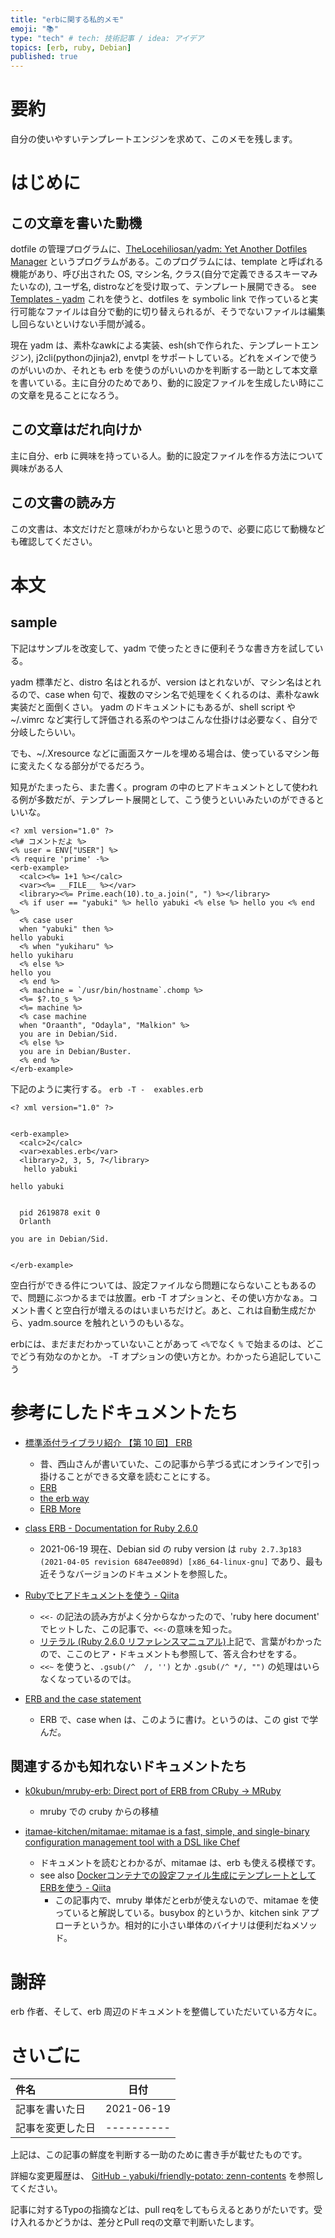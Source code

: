 ```yaml
---
title: "erbに関する私的メモ"
emoji: "📚"
type: "tech" # tech: 技術記事 / idea: アイデア
topics: [erb, ruby, Debian]
published: true
---
```

# 要約

自分の使いやすいテンプレートエンジンを求めて、このメモを残します。

# はじめに

## この文章を書いた動機

dotfile の管理プログラムに、[TheLocehiliosan/yadm: Yet Another Dotfiles Manager](https://github.com/TheLocehiliosan/yadm) というプログラムがある。このプログラムには、template と呼ばれる機能があり、呼び出された OS, マシン名, クラス(自分で定義できるスキーマみたいなの), ユーザ名, distroなどを受け取って、テンプレート展開できる。 see [Templates - yadm](https://yadm.io/docs/templates#) これを使うと、dotfiles を symbolic link で作っていると実行可能なファイルは自分で動的に切り替えられるが、そうでないファイルは編集し回らないといけない手間が減る。

現在 yadm は、素朴なawkによる実装、esh(shで作られた、テンプレートエンジン), j2cli(pythonのjinja2), envtpl をサポートしている。どれをメインで使うのがいいのか、それとも erb を使うのがいいのかを判断する一助として本文章を書いている。主に自分のためであり、動的に設定ファイルを生成したい時にこの文章を見ることになろう。

## この文章はだれ向けか

主に自分、erb に興味を持っている人。動的に設定ファイルを作る方法について興味がある人

## この文書の読み方

この文書は、本文だけだと意味がわからないと思うので、必要に応じて動機なども確認してください。

# 本文

## sample

下記はサンプルを改変して、yadm で使ったときに便利そうな書き方を試している。

yadm 標準だと、distro 名はとれるが、version はとれないが、マシン名はとれるので、case when 句で、複数のマシン名で処理をくくれるのは、素朴なawk実装だと面倒くさい。
yadm のドキュメントにもあるが、shell script や ~/.vimrc など実行して評価される系のやつはこんな仕掛けは必要なく、自分で分岐したらいい。

でも、~/.Xresource などに画面スケールを埋める場合は、使っているマシン毎に変えたくなる部分がでるだろう。

知見がたまったら、また書く。program の中のヒアドキュメントとして使われる例が多数だが、テンプレート展開として、こう使うといいみたいのができるといいな。

```erb
<? xml version="1.0" ?>
<%# コメントだよ %>
<% user = ENV["USER"] %>
<% require 'prime' -%>
<erb-example>
  <calc><%= 1+1 %></calc>
  <var><%= __FILE__ %></var>
  <library><%= Prime.each(10).to_a.join(", ") %></library>
  <% if user == "yabuki" %> hello yabuki <% else %> hello you <% end %>
  <% case user
  when "yabuki" then %>
hello yabuki
  <% when "yukiharu" %>
hello yukiharu
  <% else %>
hello you
  <% end %>
  <% machine = `/usr/bin/hostname`.chomp %>
  <%= $?.to_s %>
  <%= machine %>
  <% case machine
  when "Oraanth", "Odayla", "Malkion" %>
  you are in Debian/Sid.
  <% else %>
  you are in Debian/Buster.
  <% end %>
</erb-example>
```
下記のように実行する。
`erb -T -  exables.erb `

```
<? xml version="1.0" ?>


<erb-example>
  <calc>2</calc>
  <var>exables.erb</var>
  <library>2, 3, 5, 7</library>
   hello yabuki 
  
hello yabuki
  
  
  pid 2619878 exit 0
  Orlanth
  
you are in Debian/Sid.
  

</erb-example>

```

空白行ができる件については、設定ファイルなら問題にならないこともあるので、問題にぶつかるまでは放置。erb -T オプションと、その使い方かなぁ。コメント書くと空白行が増えるのはいまいちだけど。あと、これは自動生成だから、yadm.source を触れというのもいるな。

erbには、まだまだわかっていないことがあって `<%`でなく `%` で始まるのは、どこでどう有効なのかとか。 -T オプションの使い方とか。わかったら追記していこう

# 参考にしたドキュメントたち

- [標準添付ライブラリ紹介 【第 10 回】 ERB](https://magazine.rubyist.net/articles/0017/0017-BundledLibraries.html)
  - 昔、西山さんが書いていた、この記事から芋づる式にオンラインで引っ掛けることができる文章を読むことにする。
  - [ERB](http://www.druby.org/ilikeruby/erb.html)
  - [the erb way](http://www.druby.org/ilikeruby/erbway.html)
  - [ERB More](http://www.druby.org/ilikeruby/erbmore.html)

- [class ERB - Documentation for Ruby 2.6.0](https://docs.ruby-lang.org/en/2.6.0/ERB.html)
  - 2021-06-19 現在、Debian sid の ruby version は `ruby 2.7.3p183 (2021-04-05 revision 6847ee089d) [x86_64-linux-gnu]` であり、最も近そうなバージョンのドキュメントを参照した。

- [Rubyでヒアドキュメントを使う - Qiita](https://qiita.com/mogulla3/items/3e114e9c4697f0dea84c)
  - `<<-` の記法の読み方がよく分からなかったので、'ruby here document' でヒットした、この記事で、`<<-`の意味を知った。
  - [リテラル (Ruby 2.6.0 リファレンスマニュアル)](https://docs.ruby-lang.org/ja/2.6.0/doc/spec=2fliteral.html#here)上記で、言葉がわかったので、ここのヒア・ドキュメントも参照して、答え合わせをする。
  - `<<~` を使うと、`.gsub(/^  /, '')` とか `.gsub(/^ */, "")` の処理はいらなくなっているのでは。
- [ERB and the case statement](https://gist.github.com/davidphasson/91613)
  - ERB で、case when は、このように書け。というのは、この gist で学んだ。

## 関連するかも知れないドキュメントたち

- [k0kubun/mruby-erb: Direct port of ERB from CRuby -&gt; MRuby](https://github.com/k0kubun/mruby-erb)
  - mruby での cruby からの移植

- [itamae-kitchen/mitamae: mitamae is a fast, simple, and single-binary configuration management tool with a DSL like Chef](https://github.com/itamae-kitchen/mitamae)
  - ドキュメントを読むとわかるが、mitamae は、erb も使える模様です。
  - see also [Dockerコンテナでの設定ファイル生成にテンプレートとしてERBを使う - Qiita](https://qiita.com/nowlinuxing/items/6109fb0c153c3cd91cfa)
    - この記事内で、mruby 単体だとerbが使えないので、mitamae を使っていると解説している。busybox 的というか、kitchen sink アプローチというか。相対的に小さい単体のバイナリは便利だねメソッド。

# 謝辞

erb 作者、そして、erb 周辺のドキュメントを整備していただいている方々に。


# さいごに

|     件名       |   日付   |
|:----           |:----:|
|記事を書いた日  |2021-06-19|
|記事を変更した日|----------|

上記は、この記事の鮮度を判断する一助のために書き手が載せたものです。

詳細な変更履歴は、 [GitHub - yabuki/friendly-potato: zenn-contents](https://github.com/yabuki/friendly-potato) を参照してください。

記事に対するTypoの指摘などは、pull reqをしてもらえるとありがたいです。受け入れるかどうかは、差分とPull reqの文章で判断いたします。


<!-- 文章の目的は何か -->
  <!-- 読み手に何の情報を伝えるのか -->
  <!-- 読んだひとにどういう行動をしてもらいたいのか -->
<!-- だれに向けての文章か -->
<!-- この文章の肝はどこか -->
 
